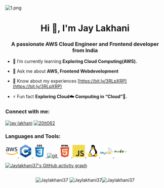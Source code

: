 ![1.png](https://i.postimg.cc/SRMWjcHq/1.png)
<h1 align="center">Hi 👋, I'm Jay Lakhani</h1>
<h3 align="center">A passionate AWS Cloud Engineer and Frontend developer from India</h3>

- 🌱 I’m currently learning **Exploring Cloud Computing(AWS).**

- 💬 Ask me about **AWS, Frontend Webdevelopment**

- 📄 Know about my experiences [https://bit.ly/3RLpXRP](https://bit.ly/3RLpXRP)

- ⚡ Fun fact **Exploring Cloud☁️ Computing in “Cloud”🤭.**

<h3 align="left">Connect with me:</h3>
<p align="left">
<a href="https://linkedin.com/in/jaylakhani764" target="blank"><img align="center" src="https://raw.githubusercontent.com/rahuldkjain/github-profile-readme-generator/master/src/images/icons/Social/linked-in-alt.svg" alt="jay lakhani" height="30" width="40" /></a>
<a href="https://www.hackerrank.com/20it062" target="blank"><img align="center" src="https://raw.githubusercontent.com/rahuldkjain/github-profile-readme-generator/master/src/images/icons/Social/hackerrank.svg" alt="20it062" height="30" width="40" /></a>
</p>

<h3 align="left">Languages and Tools:</h3>
<p align="left"> <a href="https://aws.amazon.com" target="_blank" rel="noreferrer"> <img src="https://raw.githubusercontent.com/devicons/devicon/master/icons/amazonwebservices/amazonwebservices-original-wordmark.svg" alt="aws" width="40" height="40"/> </a> <a href="https://www.w3schools.com/cpp/" target="_blank" rel="noreferrer"> <img src="https://raw.githubusercontent.com/devicons/devicon/master/icons/cplusplus/cplusplus-original.svg" alt="cplusplus" width="40" height="40"/> </a> <a href="https://www.w3schools.com/css/" target="_blank" rel="noreferrer"> <img src="https://raw.githubusercontent.com/devicons/devicon/master/icons/css3/css3-original-wordmark.svg" alt="css3" width="40" height="40"/> </a> <a href="https://git-scm.com/" target="_blank" rel="noreferrer"> <img src="https://www.vectorlogo.zone/logos/git-scm/git-scm-icon.svg" alt="git" width="40" height="40"/> </a> <a href="https://www.w3.org/html/" target="_blank" rel="noreferrer"> <img src="https://raw.githubusercontent.com/devicons/devicon/master/icons/html5/html5-original-wordmark.svg" alt="html5" width="40" height="40"/> </a> <a href="https://developer.mozilla.org/en-US/docs/Web/JavaScript" target="_blank" rel="noreferrer"> <img src="https://raw.githubusercontent.com/devicons/devicon/master/icons/javascript/javascript-original.svg" alt="javascript" width="40" height="40"/> </a> <a href="https://www.linux.org/" target="_blank" rel="noreferrer"> <img src="https://raw.githubusercontent.com/devicons/devicon/master/icons/linux/linux-original.svg" alt="linux" width="40" height="40"/> </a> <a href="https://www.mysql.com/" target="_blank" rel="noreferrer"> <img src="https://raw.githubusercontent.com/devicons/devicon/master/icons/mysql/mysql-original-wordmark.svg" alt="mysql" width="40" height="40"/> </a> <a href="https://nodejs.org" target="_blank" rel="noreferrer"> <img src="https://raw.githubusercontent.com/devicons/devicon/master/icons/nodejs/nodejs-original-wordmark.svg" alt="nodejs" width="40" height="40"/> </a> </p>





  
[![Jaylakhani37's GitHub activity graph](https://activity-graph.herokuapp.com/graph?username=Jaylakhani37&&theme=xcode)](https://github.com/Jaylakhani37)
<div style=" display: flex;
  justify-content: center;
  align-items: center;">
<p><img align="left" src="https://github-readme-stats.vercel.app/api/top-langs?username=Jaylakhani37&show_icons=true&locale=en&layout=compact&theme=tokyonight" alt="Jaylakhani37" /></p>

<p>&nbsp;<img align="center" src="https://github-readme-stats.vercel.app/api?username=Jaylakhani37&show_icons=true&locale=en&theme=tokyonight" alt="Jaylakhani37" /></p>

<p><img align="center" src="https://github-readme-streak-stats.herokuapp.com/?user=Jaylakhani37&&theme=tokyonight" alt="Jaylakhani37" /></p>
  </div>
